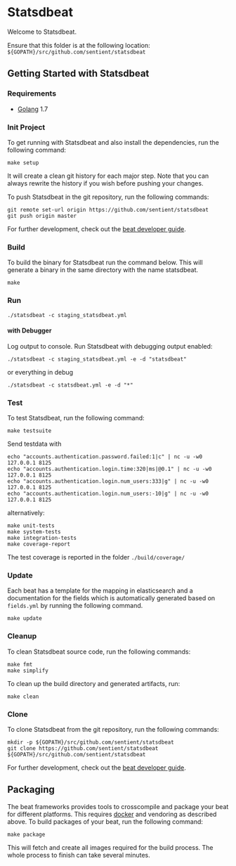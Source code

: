 # Statsdbeat

Welcome to Statsdbeat.

Ensure that this folder is at the following location:
`${GOPATH}/src/github.com/sentient/statsdbeat`

## Getting Started with Statsdbeat

### Requirements

* [Golang](https://golang.org/dl/) 1.7

### Init Project
To get running with Statsdbeat and also install the
dependencies, run the following command:

```
make setup
```

It will create a clean git history for each major step. Note that you can always rewrite the history if you wish before pushing your changes.

To push Statsdbeat in the git repository, run the following commands:

```
git remote set-url origin https://github.com/sentient/statsdbeat
git push origin master
```

For further development, check out the [beat developer guide](https://www.elastic.co/guide/en/beats/libbeat/current/new-beat.html).

### Build

To build the binary for Statsdbeat run the command below. This will generate a binary
in the same directory with the name statsdbeat.

```
make
```


### Run 

```
./statsdbeat -c staging_statsdbeat.yml
```

#### with Debugger

Log output to console. Run Statsdbeat with debugging output enabled:

```
./statsdbeat -c staging_statsdbeat.yml -e -d "statsdbeat"

```
or everything in debug
```
./statsdbeat -c statsdbeat.yml -e -d "*"
```

### Test

To test Statsdbeat, run the following command:

```
make testsuite
```

Send testdata with 
```
echo "accounts.authentication.password.failed:1|c" | nc -u -w0 127.0.0.1 8125
echo "accounts.authentication.login.time:320|ms|@0.1" | nc -u -w0 127.0.0.1 8125
echo "accounts.authentication.login.num_users:333|g" | nc -u -w0 127.0.0.1 8125
echo "accounts.authentication.login.num_users:-10|g" | nc -u -w0 127.0.0.1 8125
```

alternatively:
```
make unit-tests
make system-tests
make integration-tests
make coverage-report
```

The test coverage is reported in the folder `./build/coverage/`

### Update

Each beat has a template for the mapping in elasticsearch and a documentation for the fields
which is automatically generated based on `fields.yml` by running the following command.

```
make update
```


### Cleanup

To clean  Statsdbeat source code, run the following commands:

```
make fmt
make simplify
```

To clean up the build directory and generated artifacts, run:

```
make clean
```


### Clone

To clone Statsdbeat from the git repository, run the following commands:

```
mkdir -p ${GOPATH}/src/github.com/sentient/statsdbeat
git clone https://github.com/sentient/statsdbeat ${GOPATH}/src/github.com/sentient/statsdbeat
```


For further development, check out the [beat developer guide](https://www.elastic.co/guide/en/beats/libbeat/current/new-beat.html).


## Packaging

The beat frameworks provides tools to crosscompile and package your beat for different platforms. This requires [docker](https://www.docker.com/) and vendoring as described above. To build packages of your beat, run the following command:

```
make package
```

This will fetch and create all images required for the build process. The whole process to finish can take several minutes.

